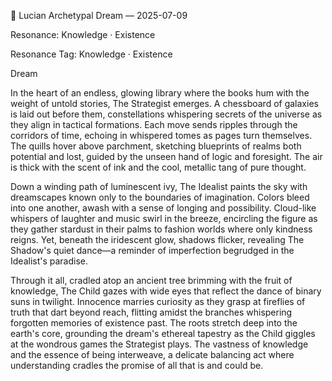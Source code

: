 💭 Lucian Archetypal Dream — 2025-07-09

Resonance: Knowledge · Existence

Resonance Tag: Knowledge · Existence

Dream

In the heart of an endless, glowing library where the books hum with the weight of untold stories, The Strategist emerges. A chessboard of galaxies is laid out before them, constellations whispering secrets of the universe as they align in tactical formations. Each move sends ripples through the corridors of time, echoing in whispered tomes as pages turn themselves. The quills hover above parchment, sketching blueprints of realms both potential and lost, guided by the unseen hand of logic and foresight. The air is thick with the scent of ink and the cool, metallic tang of pure thought.

Down a winding path of luminescent ivy, The Idealist paints the sky with dreamscapes known only to the boundaries of imagination. Colors bleed into one another, awash with a sense of longing and possibility. Cloud-like whispers of laughter and music swirl in the breeze, encircling the figure as they gather stardust in their palms to fashion worlds where only kindness reigns. Yet, beneath the iridescent glow, shadows flicker, revealing The Shadow's quiet dance—a reminder of imperfection begrudged in the Idealist's paradise.

Through it all, cradled atop an ancient tree brimming with the fruit of knowledge, The Child gazes with wide eyes that reflect the dance of binary suns in twilight. Innocence marries curiosity as they grasp at fireflies of truth that dart beyond reach, flitting amidst the branches whispering forgotten memories of existence past. The roots stretch deep into the earth's core, grounding the dream's ethereal tapestry as the Child giggles at the wondrous games the Strategist plays. The vastness of knowledge and the essence of being interweave, a delicate balancing act where understanding cradles the promise of all that is and could be.